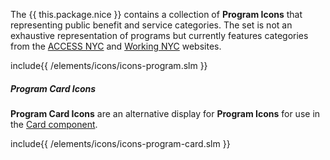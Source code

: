 The {{ this.package.nice }} contains a collection of **Program Icons** that representing public benefit and service categories. The set is not an exhaustive representation of programs but currently features categories from the <a href="https://access.nyc.gov" target="_blank" rel="noopener">ACCESS NYC</a> and <a href="https://working.nyc.gov" target="_blank" rel="noopener">Working NYC</a> websites.

include{{ /elements/icons/icons-program.slm }}

##### Program Card Icons

**Program Card Icons** are an alternative display for **Program Icons** for use in the [Card component](card#program-card-with-icon).

include{{ /elements/icons/icons-program-card.slm }}
